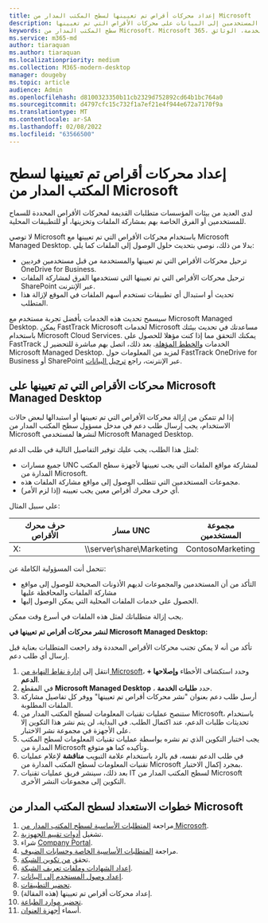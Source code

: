 ```yaml
---
title: إعداد محركات أقراص تم تعيينها لسطح المكتب المدار من Microsoft
description: خطوات هامة للتأكد من إمكانية وصول المستخدمين إلى البيانات على محركات الأقراص التي تم تعيينها
keywords: سطح المكتب المدار من Microsoft، Microsoft 365، الخدمة، الوثائق
ms.service: m365-md
author: tiaraquan
ms.author: tiaraquan
ms.localizationpriority: medium
ms.collection: M365-modern-desktop
manager: dougeby
ms.topic: article
audience: Admin
ms.openlocfilehash: d8100323350b11cb2329d752892cd64b1bc764a0
ms.sourcegitcommit: d4797cfc15c732f1a7ef21e4f944e672a7170f9a
ms.translationtype: MT
ms.contentlocale: ar-SA
ms.lasthandoff: 02/08/2022
ms.locfileid: "63566500"
---
```

# <a name="prepare-mapped-drives-for-microsoft-managed-desktop"></a>إعداد محركات أقراص تم تعيينها لسطح المكتب المدار من Microsoft

لدى العديد من بيئات المؤسسات متطلبات القديمة لمحركات الأقراص المحددة للسماح للمستخدمين أو الفرق الخاصة بهم بمشاركة الملفات وتخزينها، أو للتطبيقات المحلية.

لا توصي Microsoft باستخدام محركات الأقراص التي تم تعيينها مع Microsoft Managed Desktop. بدلا من ذلك، نوصي بتحديث حلول الوصول إلى الملفات كما يلي:
  
- ترحيل محركات الأقراص التي تم تعيينها والمستخدمة من قبل مستخدمين فرديين OneDrive for Business.
- ترحيل محركات الأقراص التي تم تعيينها التي تستخدمها الفرق لمشاركة الملفات SharePoint عبر الإنترنت.
- تحديث أو استبدال أي تطبيقات تستخدم أسهم الملفات في الموقع لإزالة هذا المتطلب.
  
سيسمح تحديث هذه الخدمات بأفضل تجربة مستخدم مع Microsoft Managed Desktop. يمكن FastTrack Microsoft لخدمات Microsoft مساعدتك في تحديث بيئتك باستخدام Microsoft Cloud Services. يمكنك التحقق مما إذا كنت مؤهلا للحصول على FastTrack الخدمات [والخطط المؤهلة](/fasttrack/m365-eligible-services-and-plans). بعد ذلك، اتصل بهم مباشرة للتحضير ل Microsoft Managed Desktop. لمزيد من المعلومات حول FastTrack OneDrive for Business أو SharePoint عبر الإنترنت، راجع [ترحيل البيانات](/fasttrack/o365-data-migration).

## <a name="mapped-drives-on-microsoft-managed-desktop"></a>محركات الأقراص التي تم تعيينها على Microsoft Managed Desktop

إذا لم تتمكن من إزالة محركات الأقراص التي تم تعيينها أو استبدالها لبعض حالات الاستخدام، يجب إرسال طلب دعم في مدخل مسؤول سطح المكتب المدار من Microsoft لنشرها لمستخدمي Microsoft Managed Desktop.

لمثل هذا الطلب، يجب عليك توفير التفاصيل التالية في طلب الدعم:

- جميع مسارات UNC لمشاركة مواقع الملفات التي يجب تعيينها لأجهزة سطح المكتب المدارة من Microsoft.
- مجموعات المستخدمين التي تتطلب الوصول إلى مواقع مشاركة الملفات هذه.
- أي حرف محرك أقراص معين يجب تعيينه (إذا لزم الأمر).

على سبيل المثال:

| حرف محرك الأقراص | مسار UNC | مجموعة المستخدمين |
|--------------|----------|------------|
| X:  | \\\server\share\Marketing | ContosoMarketing |

تتحمل أنت المسؤولية الكاملة عن:

- التأكد من أن المستخدمين والمجموعات لديهم الأذونات الصحيحة للوصول إلى مواقع مشاركة الملفات والمحافظة عليها
- الحصول على خدمات الملفات المحلية التي يمكن الوصول إليها.

يجب إزالة متطلباتك لمثل هذه الملفات في أسرع وقت ممكن.

**لنشر محركات أقراص تم تعيينها في Microsoft Managed Desktop:**

تأكد من أنه لا يمكن تجنب محركات الأقراص المحددة وقد راجعت المتطلبات بعناية قبل إرسال أي طلب دعم.

1. انتقل إلى [إدارة نقاط النهاية من Microsoft](https://endpoint.microsoft.com/)، وحدد استكشاف الأخطاء **وإصلاحها + الدعم**.
1. في المقطع **Microsoft Managed Desktop** ، حدد **طلبات الخدمة**.
1. أرسل طلب دعم بعنوان "نشر محركات أقراص تم تعيينها" ووفر كل تفاصيل مشاركة الملفات المطلوبة.  
1. ستنصح عمليات تقنيات المعلومات لسطح المكتب المدار من Microsoft، باستخدام تحديثات طلبات الدعم، عند اكتمال الطلب. في البداية، لن يتم نشر هذا التكوين إلا على الأجهزة في مجموعة نشر الاختبار.  
1. يجب اختبار التكوين الذي تم نشره بواسطة عمليات تقنيات المعلومات لسطح المكتب المدارة من Microsoft وتأكيده كما هو متوقع.
1. في طلب الدعم نفسه، قم بالرد باستخدام علامة التبويب **مناقشة** لإعلام عمليات تقنيات المعلومات لسطح المكتب المدارة من Microsoft بمجرد إكمال الاختبار.  
1. بعد ذلك، سينشر فريق عمليات تقنيات IT لسطح المكتب المدار من Microsoft التكوين إلى مجموعات النشر الأخرى.

## <a name="steps-to-get-ready-for-microsoft-managed-desktop"></a>خطوات الاستعداد لسطح المكتب المدار من Microsoft

1. مراجعة [المتطلبات الأساسية لسطح المكتب المدار من Microsoft](prerequisites.md).
1. تشغيل [أدوات تقييم الجهوزية](readiness-assessment-tool.md).
1. شراء [Company Portal](../get-started/company-portal.md).
1. مراجعة [المتطلبات الأساسية الخاصة وحسابات الضيوف](guest-accounts.md).
1. تحقق [من تكوين الشبكة](network.md).
1. [إعداد الشهادات وملفات تعريف الشبكة](certs-wifi-lan.md).
1. [إعداد وصول المستخدم إلى البيانات](authentication.md).
1. [تحضير التطبيقات](apps.md).
1. إعداد محركات أقراص تم تعيينها (هذه المقالة).
1. [تحضير موارد الطباعة](printing.md).
1. أسماء [أجهزة العنوان](address-device-names.md).
